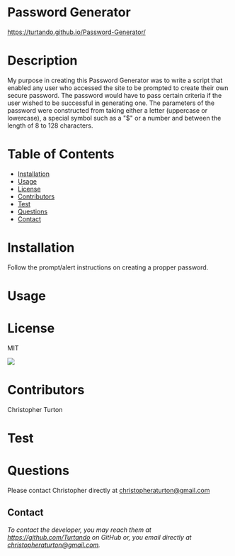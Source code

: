 

# Password Generator
https://turtando.github.io/Password-Generator/

# Description 
My purpose in creating this Password Generator was to write a script that enabled any user who accessed the site to be prompted to create their own secure password. The password would have to pass certain criteria if the user wished to be successful in generating one. The parameters of the password were constructed from taking either a letter (uppercase or lowercase), a special symbol such as a "$" or a number and between the length of 8 to 128 characters.


# Table of Contents 
* [Installation](#installation)
* [Usage](#usage)
* [License](#license)
* [Contributors](#contributors)
* [Test](#test)
* [Questions](#questions)
* [Contact](#contact)

# Installation
 
Follow the prompt/alert instructions on creating a propper password.


# Usage




# License

MIT

![](https://img.shields.io/badge/build-readme-green)


# Contributors

Christopher Turton


# Test




# Questions

Please contact Christopher directly at christopheraturton@gmail.com


## Contact
*To contact the developer, you may reach them at https://github.com/Turtando on GitHub or, you email directly at christopheraturton@gmail.com.*

